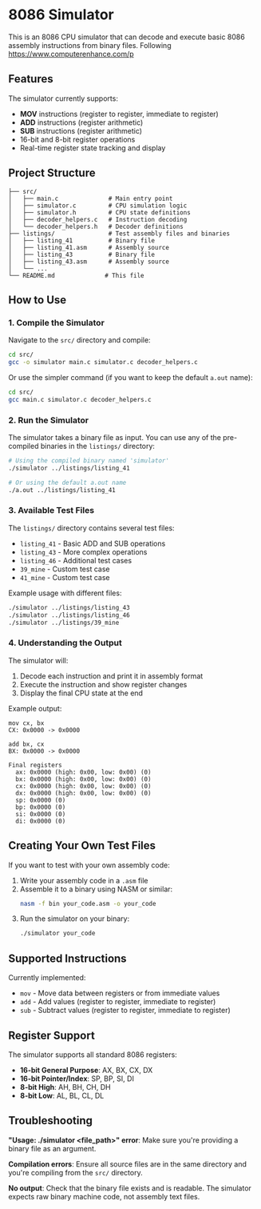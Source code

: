 # 8086 Simulator

This is an 8086 CPU simulator that can decode and execute basic 8086 assembly instructions from binary files. Following https://www.computerenhance.com/p

## Features

The simulator currently supports:
- **MOV** instructions (register to register, immediate to register)
- **ADD** instructions (register arithmetic)
- **SUB** instructions (register arithmetic)
- 16-bit and 8-bit register operations
- Real-time register state tracking and display

## Project Structure

```
├── src/
│   ├── main.c              # Main entry point
│   ├── simulator.c         # CPU simulation logic
│   ├── simulator.h         # CPU state definitions
│   ├── decoder_helpers.c   # Instruction decoding
│   └── decoder_helpers.h   # Decoder definitions
├── listings/               # Test assembly files and binaries
│   ├── listing_41          # Binary file
│   ├── listing_41.asm      # Assembly source
│   ├── listing_43          # Binary file
│   ├── listing_43.asm      # Assembly source
│   └── ...
└── README.md              # This file
```

## How to Use

### 1. Compile the Simulator

Navigate to the `src/` directory and compile:

```bash
cd src/
gcc -o simulator main.c simulator.c decoder_helpers.c
```

Or use the simpler command (if you want to keep the default `a.out` name):

```bash
cd src/
gcc main.c simulator.c decoder_helpers.c
```

### 2. Run the Simulator

The simulator takes a binary file as input. You can use any of the pre-compiled binaries in the `listings/` directory:

```bash
# Using the compiled binary named 'simulator'
./simulator ../listings/listing_41

# Or using the default a.out name
./a.out ../listings/listing_41
```

### 3. Available Test Files

The `listings/` directory contains several test files:

- `listing_41` - Basic ADD and SUB operations
- `listing_43` - More complex operations  
- `listing_46` - Additional test cases
- `39_mine` - Custom test case
- `41_mine` - Custom test case

Example usage with different files:

```bash
./simulator ../listings/listing_43
./simulator ../listings/listing_46
./simulator ../listings/39_mine
```

### 4. Understanding the Output

The simulator will:
1. Decode each instruction and print it in assembly format
2. Execute the instruction and show register changes
3. Display the final CPU state at the end

Example output:
```
mov cx, bx
CX: 0x0000 -> 0x0000

add bx, cx  
BX: 0x0000 -> 0x0000

Final registers
  ax: 0x0000 (high: 0x00, low: 0x00) (0)
  bx: 0x0000 (high: 0x00, low: 0x00) (0)
  cx: 0x0000 (high: 0x00, low: 0x00) (0)
  dx: 0x0000 (high: 0x00, low: 0x00) (0)
  sp: 0x0000 (0)
  bp: 0x0000 (0)
  si: 0x0000 (0)
  di: 0x0000 (0)
```

## Creating Your Own Test Files

If you want to test with your own assembly code:

1. Write your assembly code in a `.asm` file
2. Assemble it to a binary using NASM or similar:
   ```bash
   nasm -f bin your_code.asm -o your_code
   ```
3. Run the simulator on your binary:
   ```bash
   ./simulator your_code
   ```

## Supported Instructions

Currently implemented:
- `mov` - Move data between registers or from immediate values
- `add` - Add values (register to register, immediate to register)
- `sub` - Subtract values (register to register, immediate to register)

## Register Support

The simulator supports all standard 8086 registers:
- **16-bit General Purpose**: AX, BX, CX, DX
- **16-bit Pointer/Index**: SP, BP, SI, DI  
- **8-bit High**: AH, BH, CH, DH
- **8-bit Low**: AL, BL, CL, DL

## Troubleshooting

**"Usage: ./simulator <file_path>" error**: Make sure you're providing a binary file as an argument.

**Compilation errors**: Ensure all source files are in the same directory and you're compiling from the `src/` directory.

**No output**: Check that the binary file exists and is readable. The simulator expects raw binary machine code, not assembly text files.
